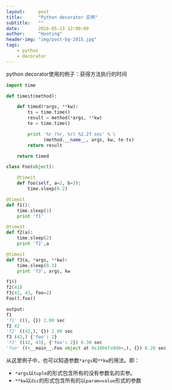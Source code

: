 ```yaml
---
layout:     post
title:      "Python decorator 实例"
subtitle:   ""
date:       2016-05-13 12:00:00
author:     "Hooting"
header-img: "img/post-bg-2015.jpg"
tags:
    - python
    - decorator
---
```


python decorator使用的例子：获得方法执行的时间

```python
import time                                                

def timeit(method):

    def timed(*args, **kw):
        ts = time.time()
        result = method(*args, **kw)
        te = time.time()

        print '%r (%r, %r) %2.2f sec' % \
              (method.__name__, args, kw, te-ts)
        return result

    return timed

class Foo(object):

    @timeit
    def foo(self, a=2, b=3):
        time.sleep(0.2)

@timeit
def f1():
    time.sleep(1)
    print 'f1'

@timeit
def f2(a):
    time.sleep(2)
    print 'f2',a

@timeit
def f3(a, *args, **kw):
    time.sleep(0.3)
    print 'f3', args, kw

f1()
f2(42)
f3(42, 43, foo=2)
Foo().foo()

output:
f1
'f1' ((), {}) 1.00 sec
f2 42
'f2' ((42,), {}) 2.00 sec
f3 (43,) {'foo': 2}
'f3' ((42, 43), {'foo': 2}) 0.30 sec
'foo' ((<__main__.Foo object at 0x1066fa9d0>,), {}) 0.20 sec
```

从这里例子中，也可以知道参数`*args`和`**kw`的用法。即：

 - `*args`以`tuple`的形式包含所有的没有参数名的实参。
 - `**kw`以`dic`的形式包含所有的以`param=value`形式的参数
